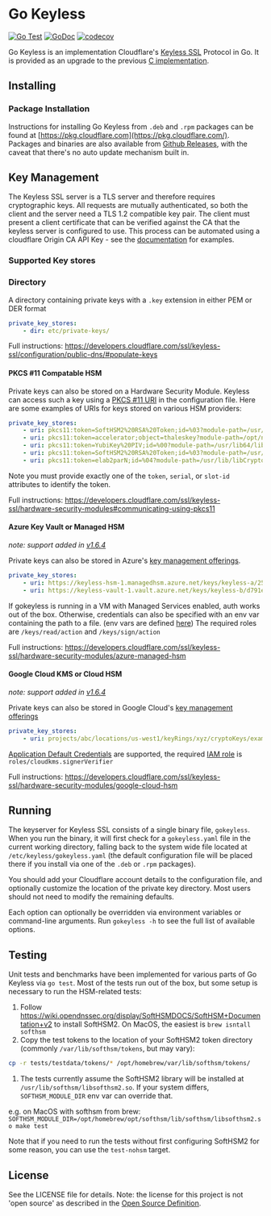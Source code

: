 # Go Keyless

[![Go Test](https://github.com/cloudflare/gokeyless/actions/workflows/go.yml/badge.svg)](https://github.com/cloudflare/gokeyless/actions/workflows/go.yml)
[![GoDoc](https://pkg.go.dev/badge/github.com/cloudflare/gokeyless)](https://pkg.go.dev/github.com/cloudflare/gokeyless)
[![codecov](https://codecov.io/github/cloudflare/gokeyless/branch/master/graph/badge.svg?token=kcha1ub1Ju)](https://codecov.io/github/cloudflare/gokeyless)

Go Keyless is an implementation Cloudflare's [Keyless SSL](https://blog.cloudflare.com/keyless-ssl-the-nitty-gritty-technical-details/) Protocol in Go. It is provided as an upgrade to the previous [C implementation](https://github.com/cloudflare/keyless).

## Installing

### Package Installation

Instructions for installing Go Keyless from `.deb` and `.rpm` packages can be found at [https://pkg.cloudflare.com](https://pkg.cloudflare.com/). Packages and binaries are also available from [Github Releases](https://github.com/cloudflare/gokeyless/releases), with the caveat that there's no auto update mechanism built in.

## Key Management

The Keyless SSL server is a TLS server and therefore requires cryptographic keys. All requests are mutually authenticated, so both the client and the server need a TLS 1.2 compatible key pair. The client must present a client certificate that can be verified against the CA that the keyless server is configured to use. This process can be automated using a cloudflare Origin CA API Key - see the [documentation](https://developers.cloudflare.com/ssl/keyless-ssl/) for examples.

### Supported Key stores

### Directory

A directory containing private keys with a `.key` extension in either PEM or DER format

```yaml
private_key_stores:
    - dir: etc/private-keys/
```

Full instructions: https://developers.cloudflare.com/ssl/keyless-ssl/configuration/public-dns/#populate-keys

#### PKCS #11 Compatable HSM

Private keys can also be stored on a Hardware Security Module. Keyless can access such a key using a [PKCS #11 URI](https://tools.ietf.org/html/rfc7512) in the configuration file. Here are some examples of URIs for keys stored on various HSM providers:

```yaml
private_key_stores:
    - uri: pkcs11:token=SoftHSM2%20RSA%20Token;id=%03?module-path=/usr/lib64/libsofthsm2.so&pin-value=1234
    - uri: pkcs11:token=accelerator;object=thaleskey?module-path=/opt/nfast/toolkits/pkcs11/libcknfast.so
    - uri: pkcs11:token=YubiKey%20PIV;id=%00?module-path=/usr/lib64/libykcs11.so&pin-value=123456&max-sessions=1
    - uri: pkcs11:token=SoftHSM2%20RSA%20Token;id=%03?module-path=/usr/lib64/libsofthsm2.so&pin-value=1234
    - uri: pkcs11:token=elab2parN;id=%04?module-path=/usr/lib/libCryptoki2_64.so&pin-value=crypto1
```

Note you must provide exactly one of the `token`, `serial`, or `slot-id` attributes to identify the token.

Full instructions: https://developers.cloudflare.com/ssl/keyless-ssl/hardware-security-modules#communicating-using-pkcs11

#### Azure Key Vault or Managed HSM

_note: support added in [v1.6.4](https://github.com/cloudflare/gokeyless/releases/tag/v1.6.4)_

Private keys can also be stored in Azure's [key management offerings](https://docs.microsoft.com/en-us/azure/key-vault/keys/about-keys).

```yaml
private_key_stores:
    - uri: https://keyless-hsm-1.managedhsm.azure.net/keys/keyless-a/256400ae07e74327b5d233c15aea837
    - uri: https://keyless-vault-1.vault.azure.net/keys/keyless-b/d791e7f42b3a4f3ea8acc65014ea6a95
```

If gokeyless is running in a VM with Managed Services enabled, auth works out of the box. Otherwise, credentials can also be specified with an env var containing the path to a file. (env vars are defined [here](https://pkg.go.dev/github.com/Azure/go-autorest/autorest/azure/auth#pkg-constants))
The required roles are `/keys/read/action` and `/keys/sign/action`

Full instructions: https://developers.cloudflare.com/ssl/keyless-ssl/hardware-security-modules/azure-managed-hsm

#### Google Cloud KMS or Cloud HSM

_note: support added in [v1.6.4](https://github.com/cloudflare/gokeyless/releases/tag/v1.6.4)_

Private keys can also be stored in Google Cloud's [key management offerings](https://cloud.google.com/security-key-management)

```yaml
private_key_stores:
    - uri: projects/abc/locations/us-west1/keyRings/xyz/cryptoKeys/example-key/cryptoKeyVersions/3
```

[Application Default Credentials](https://cloud.google.com/docs/authentication/production#automatically) are supported, the required [IAM role](https://cloud.google.com/kms/docs/reference/permissions-and-roles) is `roles/cloudkms.signerVerifier`

Full instructions: https://developers.cloudflare.com/ssl/keyless-ssl/hardware-security-modules/google-cloud-hsm

## Running

The keyserver for Keyless SSL consists of a single binary file, `gokeyless`. When you run the binary, it will first check for a `gokeyless.yaml` file in the current working directory, falling back to the system wide file located at `/etc/keyless/gokeyless.yaml` (the default configuration file will be placed there if you install via one of the `.deb` or `.rpm` packages).

You should add your Cloudflare account details to the configuration file, and optionally customize the location of the private key directory. Most users should not need to modify the remaining defaults.

Each option can optionally be overridden via environment variables or command-line arguments. Run `gokeyless -h` to see the full list of available options.

## Testing

Unit tests and benchmarks have been implemented for various parts of Go Keyless via `go test`. Most of the tests run out of the box, but some setup is necessary to run the HSM-related tests:

1. Follow https://wiki.opendnssec.org/display/SoftHSMDOCS/SoftHSM+Documentation+v2 to install SoftHSM2. On MacOS, the easiest is `brew isntall softhsm`
2. Copy the test tokens to the location of your SoftHSM2 token directory (commonly `/var/lib/softhsm/tokens`, but may vary):

```bash
cp -r tests/testdata/tokens/* /opt/homebrew/var/lib/softhsm/tokens/
```

1. The tests currently assume the SoftHSM2 library will be installed at `/usr/lib/softhsm/libsofthsm2.so`. If your system differs, `SOFTHSM_MODULE_DIR` env var can override that.

e.g. on MacOS with softhsm from brew:
`SOFTHSM_MODULE_DIR=/opt/homebrew/opt/softhsm/lib/softhsm/libsofthsm2.so make test`

Note that if you need to run the tests without first configuring SoftHSM2 for some reason, you can use the `test-nohsm` target.

## License

See the LICENSE file for details. Note: the license for this project is not
'open source' as described in the [Open Source
Definition](http://opensource.org/osd).
